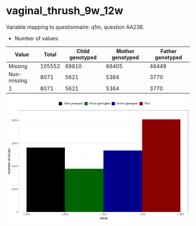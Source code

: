 # vaginal_thrush_9w_12w
Variable mapping to questionnaire: q1m, question AA238.
- Number of values:

| Value | Total | Child genotyped | Mother genotyped | Father genotyped |
| ----- | ----- | --------------- | ---------------- | ---------------- |
| Missing | 105552 | 69810 | 66405 | 46448 |
| Non-missing | 8071 | 5621 | 5364 | 3770 |
| 1 | 8071 | 5621 | 5364 | 3770 |



![](vaginal_thrush_9w_12w_n.png)



